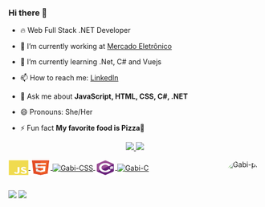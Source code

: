 <!--
**santanagabi/santanagabi** is a ✨ _special_ ✨ repository because its `README.md` (this file) appears on your GitHub profile.

Here are some ideas to get you started:

- 🔭 I’m currently working on ...
- 🌱 I’m currently learning ...
- 👯 I’m looking to collaborate on ...
- 🤔 I’m looking for help with ...
- 💬 Ask me about ...
- 📫 How to reach me: ...
- 😄 Pronouns: ...
- ⚡ Fun fact: ...
-->

### Hi there 👋
- 🔥 Web Full Stack .NET Developer

- 🔭 I’m currently working at [Mercado Eletrônico](https://www.me.com.br/)

- 🌱 I’m currently learning .Net, C# and Vuejs

- 📫 How to reach me: [LinkedIn](https://www.linkedin.com/in/gabrielle-santana-developer/)

- 💬 Ask me about **JavaScript, HTML, CSS, C#, .NET**

- 😄 Pronouns: She/Her

- ⚡ Fun fact **My favorite food is Pizza🍕**


<div align="center">
  <a href="https://github.com/santanagabi">
  <img height="180em" src="https://github-readme-stats.vercel.app/api?username=santanagabi&show_icons=true&theme=cobalt&include_all_commits=true&count_private=true"/>
  <img height="180em" src="https://github-readme-stats.vercel.app/api/top-langs/?username=santanagabi&layout=compact&langs_count=7&theme=cobalt"/>
</div>
  
<div style="display: inline_block"><br>
  <img align="center" alt="Gabi-Js" height="30" width="40" src="https://raw.githubusercontent.com/devicons/devicon/master/icons/javascript/javascript-plain.svg">
  <img align="center" alt="Gabi-HTML" height="30" width="40" src="https://raw.githubusercontent.com/devicons/devicon/master/icons/html5/html5-original.svg">
  <img align="center" alt="Gabi-CSS" height="30" width="40" src="https://cdn.jsdelivr.net/gh/devicons/devicon/icons/css3/css3-original-wordmark.svg" />
  <img align="center" alt="Gabi-Csharp" height="30" width="40" src="https://raw.githubusercontent.com/devicons/devicon/master/icons/csharp/csharp-original.svg">
  <img align="center" alt="Gabi-C" height="30" width="40" src="https://cdn.jsdelivr.net/gh/devicons/devicon/icons/c/c-line.svg" />
  <img align="right" alt="Gabi-pic" height="150" style="border-radius:50px;"
       src="https://cdn.discordapp.com/attachments/854513688428806155/942843063611559966/giff.png">  

</div>  
  
##
  
<div>   
  <a href = "mailto:gaboliveirasantana1@gmail.com"><img src="https://img.shields.io/badge/-Gmail-%23333?style=for-the-badge&logo=gmail&logoColor=white" target="_blank"></a>
  <a href="https://www.linkedin.com/in/gabrielle-o-santana-8b10621b9/" target="_blank"><img src="https://img.shields.io/badge/-LinkedIn-%230077B5?style=for-the-badge&logo=linkedin&logoColor=white" target="_blank"> </a>      

</div>
  


  

